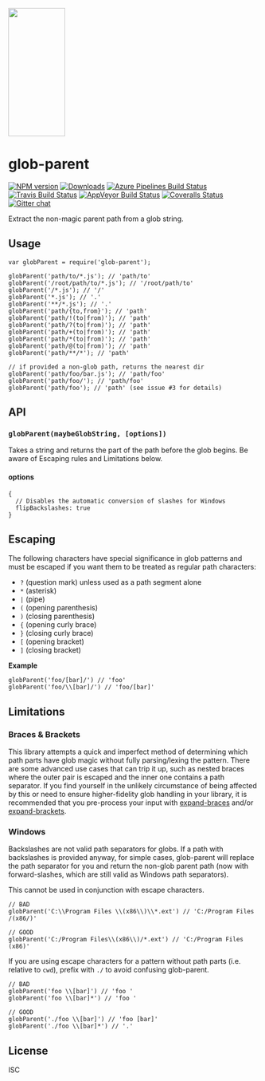 [<img src="https://raw.githubusercontent.com/gulpjs/artwork/master/gulp-2x.png" width="114" height="257" />](https://gulpjs.com)

glob-parent
===========

[![NPM version](https://img.shields.io/npm/v/glob-parent.svg)](https://www.npmjs.com/package/glob-parent) [![Downloads](https://img.shields.io/npm/dm/glob-parent.svg)](https://www.npmjs.com/package/glob-parent) [![Azure Pipelines Build Status](https://dev.azure.com/gulpjs/gulp/_apis/build/status/glob-parent?branchName=master)](https://dev.azure.com/gulpjs/gulp/_build/latest?definitionId=2&branchName=master) [![Travis Build Status](https://img.shields.io/travis/gulpjs/glob-parent.svg?label=travis-ci)](https://travis-ci.org/gulpjs/glob-parent) [![AppVeyor Build Status](https://img.shields.io/appveyor/ci/gulpjs/glob-parent.svg?label=appveyor)](https://ci.appveyor.com/project/gulpjs/glob-parent) [![Coveralls Status](https://img.shields.io/coveralls/gulpjs/glob-parent/master.svg)](https://coveralls.io/r/gulpjs/glob-parent) [![Gitter chat](https://badges.gitter.im/gulpjs/gulp.svg)](https://gitter.im/gulpjs/gulp)

Extract the non-magic parent path from a glob string.

Usage
-----

    var globParent = require('glob-parent');

    globParent('path/to/*.js'); // 'path/to'
    globParent('/root/path/to/*.js'); // '/root/path/to'
    globParent('/*.js'); // '/'
    globParent('*.js'); // '.'
    globParent('**/*.js'); // '.'
    globParent('path/{to,from}'); // 'path'
    globParent('path/!(to|from)'); // 'path'
    globParent('path/?(to|from)'); // 'path'
    globParent('path/+(to|from)'); // 'path'
    globParent('path/*(to|from)'); // 'path'
    globParent('path/@(to|from)'); // 'path'
    globParent('path/**/*'); // 'path'

    // if provided a non-glob path, returns the nearest dir
    globParent('path/foo/bar.js'); // 'path/foo'
    globParent('path/foo/'); // 'path/foo'
    globParent('path/foo'); // 'path' (see issue #3 for details)

API
---

### `globParent(maybeGlobString, [options])`

Takes a string and returns the part of the path before the glob begins. Be aware of Escaping rules and Limitations below.

#### options

    {
      // Disables the automatic conversion of slashes for Windows
      flipBackslashes: true
    }

Escaping
--------

The following characters have special significance in glob patterns and must be escaped if you want them to be treated as regular path characters:

-   `?` (question mark) unless used as a path segment alone
-   `*` (asterisk)
-   `|` (pipe)
-   `(` (opening parenthesis)
-   `)` (closing parenthesis)
-   `{` (opening curly brace)
-   `}` (closing curly brace)
-   `[` (opening bracket)
-   `]` (closing bracket)

**Example**

    globParent('foo/[bar]/') // 'foo'
    globParent('foo/\\[bar]/') // 'foo/[bar]'

Limitations
-----------

### Braces & Brackets

This library attempts a quick and imperfect method of determining which path parts have glob magic without fully parsing/lexing the pattern. There are some advanced use cases that can trip it up, such as nested braces where the outer pair is escaped and the inner one contains a path separator. If you find yourself in the unlikely circumstance of being affected by this or need to ensure higher-fidelity glob handling in your library, it is recommended that you pre-process your input with [expand-braces](https://github.com/jonschlinkert/expand-braces) and/or [expand-brackets](https://github.com/jonschlinkert/expand-brackets).

### Windows

Backslashes are not valid path separators for globs. If a path with backslashes is provided anyway, for simple cases, glob-parent will replace the path separator for you and return the non-glob parent path (now with forward-slashes, which are still valid as Windows path separators).

This cannot be used in conjunction with escape characters.

    // BAD
    globParent('C:\\Program Files \\(x86\\)\\*.ext') // 'C:/Program Files /(x86/)'

    // GOOD
    globParent('C:/Program Files\\(x86\\)/*.ext') // 'C:/Program Files (x86)'

If you are using escape characters for a pattern without path parts (i.e. relative to `cwd`), prefix with `./` to avoid confusing glob-parent.

    // BAD
    globParent('foo \\[bar]') // 'foo '
    globParent('foo \\[bar]*') // 'foo '

    // GOOD
    globParent('./foo \\[bar]') // 'foo [bar]'
    globParent('./foo \\[bar]*') // '.'

License
-------

ISC
